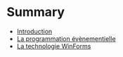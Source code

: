 # Summary

* [Introduction](README.md)
* [La programmation évènementielle](chapters/01-paradigme-evenementiel.md)
* [La technologie WinForms](chapters/02-techno-winforms.md)

